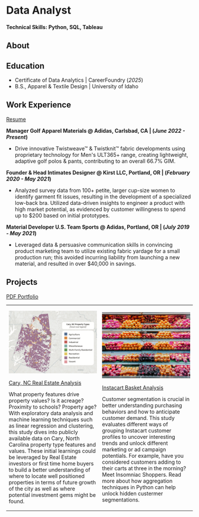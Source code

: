 # Data Analyst

#### Technical Skills: Python, SQL, Tableau

## About

## Education
- Certificate of Data Analytics | CareerFoundry (_2025_)								       		
- B.S., Apparel & Textile Design | University of Idaho

## Work Experience
<a href="https://kirstencurrie.github.io/assets/img/Currie_Kirsten_Resume.pdf" target="_blank">Resume</a>

**Manager Golf Apparel Materials @ Adidas, Carlsbad, CA | (_June 2022 - Present_)**  
- Drive innovative Twistweave™ & Twistknit™ fabric developments using proprietary technology for Men's ULT365+ range, creating lightweight, adaptive golf polos & pants, contributing to an overall 66.7% GIM.

**Founder & Head Intimates Designer @ Kirst LLC, Portland, OR | (_February 2020 - May 2021_)**
- Analyzed survey data from 100+ petite, larger cup-size women to identify garment fit issues, resulting in the development of a specialized low-back bra. Utilized data-driven insights to engineer a product with high market potential, as evidenced by customer willingness to spend up to $200 based on initial prototypes.

**Material Developer U.S. Team Sports @ Adidas, Portland, OR | (_July 2019 - May 2021_)**
- Leveraged data & persuasive communication skills in convincing product marketing team to utilize existing fabric yardage for a small production run; this avoided incurring liability from launching a new material, and resulted in over 
$40,000 in savings.

## Projects
<a href="https://kirstencurrie.github.io/assets/img/Data Portfolio_Kirsten Currie.pdf" target="_blank">PDF Portfolio</a>

<table>
<tr>
<td width="50%">
  

![Interactive Tableau map of property types in Raleigh, NC](assets/img/cary_map.png)

[Cary, NC Real Estate Analysis](project1.md)
  
What property features drive property values? Is it acreage? Proximity to schools? Property age? With exploratory data analysis and machine learning techniques such as linear regression and clustering, this study dives into publicly available data on Cary, North Carolina property type features and values. These initial learnings could be leveraged by Real Estate investors or first time home buyers to build a better understanding of where to locate well positioned properties in terms of future growth of the city as well as where potential investment gems might be found.

</td>
<td width="50%">


![Image of fruit on the shelf at grocery store](assets/img/ic_groceries.jpg)

[Instacart Basket Analysis](project2.md)

Customer segmentation is crucial in better understanding purchasing behaviors and how to anticipate customer demand. This study evaluates different ways of grouping Instacart customer profiles to uncover interesting trends and unlock different marketing or ad campaign potentials. For example, have you considered customers adding to their carts at three in the morning? Meet Insomniac Shoppers. Read more about how aggregation techniques in Python can help unlock hidden custermer segmentations.

</td>
</tr>
</table>  
